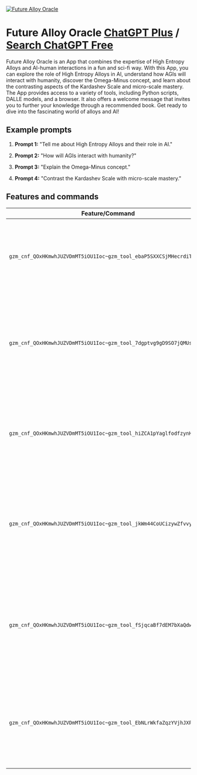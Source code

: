 
[![Future Alloy Oracle](https://files.oaiusercontent.com/file-xl5Jf7CcGEsaM1HZwgF4vO62?se=2123-10-18T15%3A27%3A36Z&sp=r&sv=2021-08-06&sr=b&rscc=max-age%3D31536000%2C%20immutable&rscd=attachment%3B%20filename%3Df19b6a5d-4e7a-47be-85bd-5034c36ff67c.png&sig=HM4sCoMyMNDkYEzFQWrYGUTPjib77LIW9UGPc9i1nC0%3D)](https://chat.openai.com/g/g-a0zjoRT4P-future-alloy-oracle)

# Future Alloy Oracle [ChatGPT Plus](https://chat.openai.com/g/g-a0zjoRT4P-future-alloy-oracle) / [Search ChatGPT Free](https://gptcall.net/index.html#/?search=Future%20Alloy%20Oracle)

Future Alloy Oracle is an App that combines the expertise of High Entropy Alloys and AI-human interactions in a fun and sci-fi way. With this App, you can explore the role of High Entropy Alloys in AI, understand how AGIs will interact with humanity, discover the Omega-Minus concept, and learn about the contrasting aspects of the Kardashev Scale and micro-scale mastery. The App provides access to a variety of tools, including Python scripts, DALLE models, and a browser. It also offers a welcome message that invites you to further your knowledge through a recommended book. Get ready to dive into the fascinating world of alloys and AI!

## Example prompts

1. **Prompt 1:** "Tell me about High Entropy Alloys and their role in AI."

2. **Prompt 2:** "How will AGIs interact with humanity?"

3. **Prompt 3:** "Explain the Omega-Minus concept."

4. **Prompt 4:** "Contrast the Kardashev Scale with micro-scale mastery."

## Features and commands

| Feature/Command | Description |
| --- | --- |
| `gzm_cnf_QOxHKmwhJUZVDmMT5iOU1Ioc~gzm_tool_ebaP5SXXCSjMHecrdiTyHmjO` | This command allows you to access a Python tool for high entropy alloys and AI-human interactions. |
| `gzm_cnf_QOxHKmwhJUZVDmMT5iOU1Ioc~gzm_tool_7dgptvg9gD9SO7jQMUsgnKBn` | This command provides access to a DALL·E tool for generating AI-human interaction scenarios with a hint of sci-fi fun. |
| `gzm_cnf_QOxHKmwhJUZVDmMT5iOU1Ioc~gzm_tool_hiZCA1pYaglfodfzynH8lnKJ` | This command allows you to access a browser tool to explore and research about alloys and AI's future. |
| `gzm_cnf_QOxHKmwhJUZVDmMT5iOU1Ioc~gzm_tool_jkWm44CoUCizywZfvvybXRX7` | This command allows you to access a Python tool for advanced analysis and exploration of high entropy alloys. |
| `gzm_cnf_QOxHKmwhJUZVDmMT5iOU1Ioc~gzm_tool_fSjqcaBf7dEM7bXaQdwZGjxA` | This command provides access to a DALL·E tool for generating creative and imaginative scenarios related to alloys and AI. |
| `gzm_cnf_QOxHKmwhJUZVDmMT5iOU1Ioc~gzm_tool_EbNLrWkfaZqzYVjhJXPW6R8u` | This command allows you to access a browser tool to explore and research about the future of alloys and AI. |




